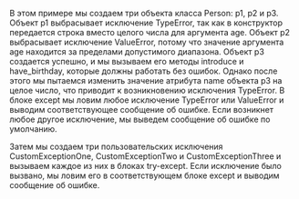 В этом примере мы создаем три объекта класса Person: p1, p2 и p3. Объект p1 выбрасывает исключение TypeError, так как в конструктор передается строка вместо целого числа для аргумента age. Объект p2 выбрасывает исключение ValueError, потому что значение аргумента age находится за пределами допустимого диапазона. Объект p3 создается успешно, и мы вызываем его методы introduce и have_birthday, которые должны работать без ошибок. Однако после этого мы пытаемся изменить значение атрибута name объекта p3 на целое число, что приводит к возникновению исключения TypeError. В блоке except мы ловим любое исключение TypeError или ValueError и выводим соответствующее сообщение об ошибке. Если возникнет любое другое исключение, мы выведем сообщение об ошибке по умолчанию.

Затем мы создаем три пользовательских исключения CustomExceptionOne, CustomExceptionTwo и CustomExceptionThree и вызываем каждое из них в блоках try-except. Если исключение было вызвано, мы ловим его в соответствующем блоке except и выводим сообщение об ошибке.
